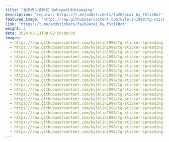 ```yaml
---
title: "龙争虎斗彼岸花 @shayudidibiaoqing"
description: "regular: https://t.me/addstickers/fa2024cai_by_fStikBot"
featured_image: "https://raw.githubusercontent.com/kylelin1998/tg-sticker-spreading-worldwide-images/main/img/44e231ba-3243-4cb1-a293-6ffe6ffb0ce9.jpg"
link: "https://t.me/addstickers/fa2024cai_by_fStikBot"
weight: 3
date: 2024-03-11T08:02:50+08:00
images:
  - https://raw.githubusercontent.com/kylelin1998/tg-sticker-spreading-worldwide-images/main/img/44e231ba-3243-4cb1-a293-6ffe6ffb0ce9.jpg
  - https://raw.githubusercontent.com/kylelin1998/tg-sticker-spreading-worldwide-images/main/img/dc014253-d82b-4094-824d-5e0c5281cf27.jpg
  - https://raw.githubusercontent.com/kylelin1998/tg-sticker-spreading-worldwide-images/main/img/b5f70287-1e8e-4949-aa52-15d4a4cda9d2.jpg
  - https://raw.githubusercontent.com/kylelin1998/tg-sticker-spreading-worldwide-images/main/img/b2935fb9-b256-4312-92cb-922d6bb1fd81.jpg
  - https://raw.githubusercontent.com/kylelin1998/tg-sticker-spreading-worldwide-images/main/img/5662cb89-3da9-47ff-a379-24d2af78e28f.jpg
  - https://raw.githubusercontent.com/kylelin1998/tg-sticker-spreading-worldwide-images/main/img/03bdfdcb-ba9f-4771-b70e-51dc11f87eed.jpg
  - https://raw.githubusercontent.com/kylelin1998/tg-sticker-spreading-worldwide-images/main/img/e771643c-7e6d-449c-9b34-a3fcc34329f6.jpg
  - https://raw.githubusercontent.com/kylelin1998/tg-sticker-spreading-worldwide-images/main/img/bfcf1e4f-1a42-47dc-9fae-bade7624dffe.jpg
  - https://raw.githubusercontent.com/kylelin1998/tg-sticker-spreading-worldwide-images/main/img/d7d84798-74de-4888-bee3-09fd2733149b.jpg
  - https://raw.githubusercontent.com/kylelin1998/tg-sticker-spreading-worldwide-images/main/img/db124c23-2e1d-419b-bc6b-cac967d72d2e.jpg
  - https://raw.githubusercontent.com/kylelin1998/tg-sticker-spreading-worldwide-images/main/img/d78e24c0-1f25-469e-b44e-4617ce1d571c.jpg
  - https://raw.githubusercontent.com/kylelin1998/tg-sticker-spreading-worldwide-images/main/img/9065438d-74d7-49f0-ac9a-b6fd9bfee774.jpg
  - https://raw.githubusercontent.com/kylelin1998/tg-sticker-spreading-worldwide-images/main/img/d6232827-3436-48dc-bcd2-f97e81499503.jpg
  - https://raw.githubusercontent.com/kylelin1998/tg-sticker-spreading-worldwide-images/main/img/ee3b8d60-40df-44f8-a566-195008542a49.jpg
  - https://raw.githubusercontent.com/kylelin1998/tg-sticker-spreading-worldwide-images/main/img/4e1fd0ac-4d08-46d8-9219-617f944d86b4.jpg
  - https://raw.githubusercontent.com/kylelin1998/tg-sticker-spreading-worldwide-images/main/img/2faea988-5b71-406d-9513-bbbc8175806e.jpg
  - https://raw.githubusercontent.com/kylelin1998/tg-sticker-spreading-worldwide-images/main/img/c5c6abcf-8580-4def-b207-d2113a8f37cb.jpg
  - https://raw.githubusercontent.com/kylelin1998/tg-sticker-spreading-worldwide-images/main/img/822d7a64-7c40-4ed9-a0df-ad0cc6e45fae.jpg
  - https://raw.githubusercontent.com/kylelin1998/tg-sticker-spreading-worldwide-images/main/img/af632dff-4a4c-419e-9b36-9e0a3f31b597.jpg
  - https://raw.githubusercontent.com/kylelin1998/tg-sticker-spreading-worldwide-images/main/img/8c5e976f-084b-4333-bfef-d18de04d048a.jpg
---
```

